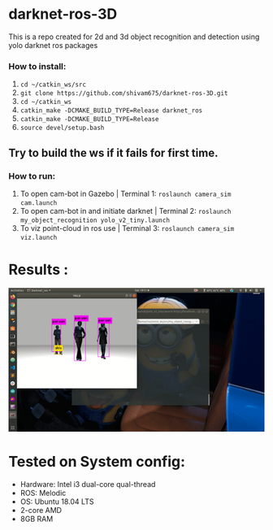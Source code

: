 # darknet-ros-3D
This is a repo created for 2d and 3d object recognition and detection using yolo darknet ros packages 

### How to install:
1. `cd ~/catkin_ws/src`
2. `git clone https://github.com/shivam675/darknet-ros-3D.git`
3. `cd ~/catkin_ws`
4. `catkin_make -DCMAKE_BUILD_TYPE=Release darknet_ros`
5. `catkin_make -DCMAKE_BUILD_TYPE=Release`
6. `source devel/setup.bash`

## Try to build the ws if it fails for first time.

### How to run:

1. To open cam-bot in Gazebo | Terminal 1: `roslaunch camera_sim cam.launch`
2. To open cam-bot in and initiate darknet   | Terminal 2: `roslaunch my_object_recognition yolo_v2_tiny.launch`
3. To viz point-cloud in ros use | Terminal 3: `roslaunch camera_sim viz.launch` 


# Results :
![](result.gif)


# Tested on System config:
- Hardware: Intel i3 dual-core qual-thread
- ROS: Melodic
- OS: Ubuntu 18.04 LTS
- 2-core AMD
- 8GB RAM

